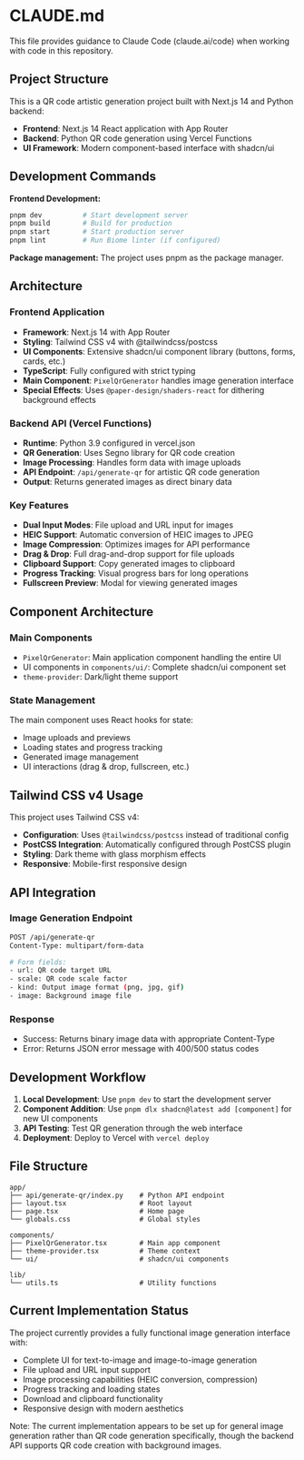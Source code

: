 # CLAUDE.md

This file provides guidance to Claude Code (claude.ai/code) when working with code in this repository.

## Project Structure

This is a QR code artistic generation project built with Next.js 14 and Python backend:

- **Frontend**: Next.js 14 React application with App Router
- **Backend**: Python QR code generation using Vercel Functions
- **UI Framework**: Modern component-based interface with shadcn/ui

## Development Commands

**Frontend Development:**
```bash
pnpm dev          # Start development server
pnpm build        # Build for production
pnpm start        # Start production server
pnpm lint         # Run Biome linter (if configured)
```

**Package management:** The project uses pnpm as the package manager.

## Architecture

### Frontend Application
- **Framework**: Next.js 14 with App Router
- **Styling**: Tailwind CSS v4 with @tailwindcss/postcss
- **UI Components**: Extensive shadcn/ui component library (buttons, forms, cards, etc.)
- **TypeScript**: Fully configured with strict typing
- **Main Component**: `PixelQrGenerator` handles image generation interface
- **Special Effects**: Uses `@paper-design/shaders-react` for dithering background effects

### Backend API (Vercel Functions)
- **Runtime**: Python 3.9 configured in vercel.json
- **QR Generation**: Uses Segno library for QR code creation
- **Image Processing**: Handles form data with image uploads
- **API Endpoint**: `/api/generate-qr` for artistic QR code generation
- **Output**: Returns generated images as direct binary data

### Key Features
- **Dual Input Modes**: File upload and URL input for images
- **HEIC Support**: Automatic conversion of HEIC images to JPEG
- **Image Compression**: Optimizes images for API performance
- **Drag & Drop**: Full drag-and-drop support for file uploads
- **Clipboard Support**: Copy generated images to clipboard
- **Progress Tracking**: Visual progress bars for long operations
- **Fullscreen Preview**: Modal for viewing generated images

## Component Architecture

### Main Components
- `PixelQrGenerator`: Main application component handling the entire UI
- UI components in `components/ui/`: Complete shadcn/ui component set
- `theme-provider`: Dark/light theme support

### State Management
The main component uses React hooks for state:
- Image uploads and previews
- Loading states and progress tracking
- Generated image management
- UI interactions (drag & drop, fullscreen, etc.)

## Tailwind CSS v4 Usage

This project uses Tailwind CSS v4:
- **Configuration**: Uses `@tailwindcss/postcss` instead of traditional config
- **PostCSS Integration**: Automatically configured through PostCSS plugin
- **Styling**: Dark theme with glass morphism effects
- **Responsive**: Mobile-first responsive design

## API Integration

### Image Generation Endpoint
```bash
POST /api/generate-qr
Content-Type: multipart/form-data

# Form fields:
- url: QR code target URL
- scale: QR code scale factor
- kind: Output image format (png, jpg, gif)
- image: Background image file
```

### Response
- Success: Returns binary image data with appropriate Content-Type
- Error: Returns JSON error message with 400/500 status codes

## Development Workflow

1. **Local Development**: Use `pnpm dev` to start the development server
2. **Component Addition**: Use `pnpm dlx shadcn@latest add [component]` for new UI components
3. **API Testing**: Test QR generation through the web interface
4. **Deployment**: Deploy to Vercel with `vercel deploy`

## File Structure

```
app/
├── api/generate-qr/index.py    # Python API endpoint
├── layout.tsx                  # Root layout
├── page.tsx                    # Home page
└── globals.css                 # Global styles

components/
├── PixelQrGenerator.tsx        # Main app component
├── theme-provider.tsx          # Theme context
└── ui/                         # shadcn/ui components

lib/
└── utils.ts                    # Utility functions
```

## Current Implementation Status

The project currently provides a fully functional image generation interface with:
- Complete UI for text-to-image and image-to-image generation
- File upload and URL input support
- Image processing capabilities (HEIC conversion, compression)
- Progress tracking and loading states
- Download and clipboard functionality
- Responsive design with modern aesthetics

Note: The current implementation appears to be set up for general image generation rather than QR code generation specifically, though the backend API supports QR code creation with background images.
